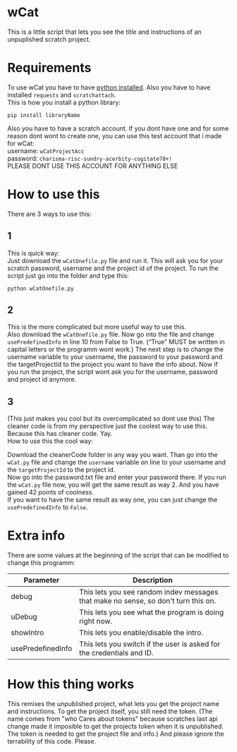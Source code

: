 # wCat
This is a little script that lets you see the title and instructions of an unpuplished scratch project.
# Requirements
To use wCat you have to have [python installed](https://www.python.org/downloads/).
Also you have to have installed `requests` and `scratchattach`.   
This is how you install a python library:
```
pip install libraryName
```

Also you have to have a scratch account. If you dont have one and for some reason dont wont to create one, you can use this test account that i made for wCat:  
username: `wCatProjectAcc`  
password: `charisma-risc-sundry-acerbity-cogitate78+!`  
PLEASE DONT USE THIS ACCOUNT FOR ANYTHING ELSE

# How to use this
There are 3 ways to use this:

## 1
This is quick way:  
Just download the `wCatOnefile.py` file and run it. This will ask you for your scratch password, username and the project id of the project.
To run the script just go into the folder and type this:
```
python wCatOnefile.py
```
## 2
This is the more complicated but more useful way to use this.  
Also download the `wCatOnefile.py` file.
Now go into the file and change `usePredefinedInfo` in line 10 from False to True. (“True” MUST be written in capital letters or the programm wont work.)
The next step is to change the username variable to your username, the password to your password and the targetProjectId to the project you want to have the info about.
Now if you run the project, the script wont ask you for the username, password and project id anymore.

## 3
(This just makes you cool but its overcomplicated so dont use this)
The cleaner code is from my perspective just the coolest way to use this.  
Because this has cleaner code. Yay.  
How to use this the cool way:  

Download the cleanerCode folder in any way you want. Than go into the `wCat.py` file and change the `username` variable on line  to your username and the `targetProjectId` to the project id.  
Now go into the password.txt file and enter your password there.
If you run the `wCat.py` file now, you will get the same result as way 2. And you have gained 42 points of coolness.  
If you want to have the same result as way one, you can just change the `usePredefinedInfo` to `False`.

# Extra info
There are some values at the beginning of the script that can be modified to change this programm:

| Parameter           | Description                                                                                           |
|---------------------|-------------------------------------------------------------------------------------------------------|
| debug               | This lets you see random indev messages that make no sense, so don't turn this on.                   |
| uDebug              | This lets you see what the program is doing right now.                                                |
| showIntro           | This lets you enable/disable the intro.                                                               |
| usePredefinedInfo   | This lets you switch if the user is asked for the credentials and ID.                                 |

# How this thing works
This remixes the unpublished project, what lets you get the project name and instructions. To get the project itself, you still need the token.
(The name comes from "who Cares about tokens" because scratches last api change made it imposible to get the projects token when it is unpublished. The token is needed to get the project file and info.)
And please ignore the terrability of this code. Please.
